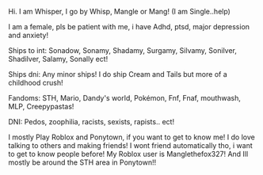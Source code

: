Hi. I am Whisper, I go by Whisp, Mangle or Mang! (I am Single..help)

I am a female, pls be patient with me, i have Adhd, ptsd, major depression and anxiety!

Ships to int: Sonadow, Sonamy, Shadamy, Surgamy, Silvamy, Sonilver, Shadilver, Salamy, Sonally ect!

Ships dni: Any minor ships! I do ship Cream and Tails but more of a childhood crush!

Fandoms: STH, Mario, Dandy's world, Pokémon, Fnf, Fnaf, mouthwash, MLP, Creepypastas!

DNI: Pedos, zoophilia, racists, sexists, rapists.. ect!

I mostly Play Roblox and Ponytown, if you want to get to know me! I do love talking to others and making friends! I wont friend automatically tho, i want to get to know people before! My Roblox user is Manglethefox327! And Ill mostly be around the STH area in Ponytown!! 
